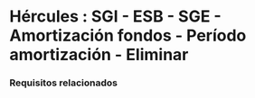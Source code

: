 # Hércules : SGI \- ESB \- SGE \- Amortización fondos \- Período amortización \- Eliminar



### Requisitos relacionados






